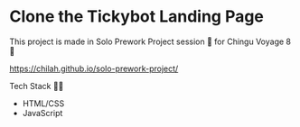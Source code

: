 # Clone the Tickybot Landing Page
This project is made in Solo Prework Project session 💪 for Chingu Voyage 8 🚀

https://chilah.github.io/solo-prework-project/

Tech Stack 👨‍💻
- HTML/CSS
- JavaScript
